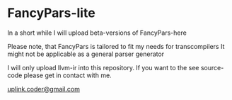 # FancyPars-lite

In a short while I will upload beta-versions of FancyPars-here

Please note, that FancyPars is tailored to fit my needs for transcompilers
It might not be applicable as a general parser generator

I will only upload llvm-ir into this repository. 
If you want to the see source-code please get in contact with me.

uplink.coder@gmail.com
